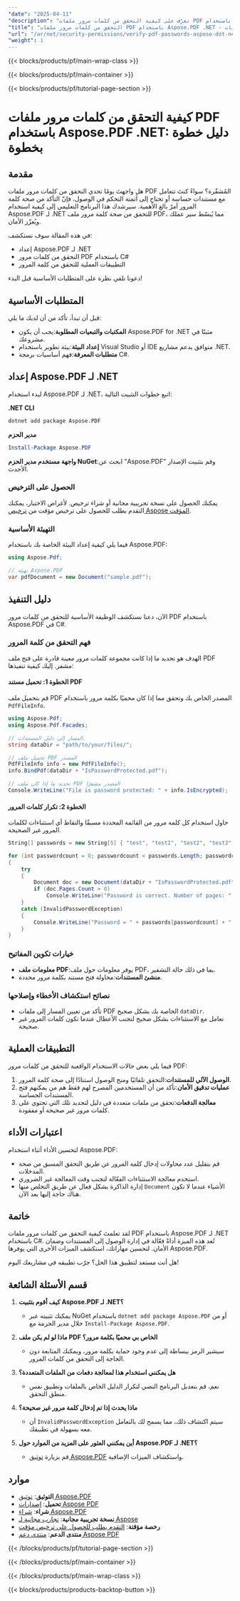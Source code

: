 ```yaml
---
"date": "2025-04-11"
"description": "تعرّف على كيفية التحقق من كلمات مرور ملفات PDF باستخدام Aspose.PDF لـ .NET بلغة C#. يُبسّط هذا الدليل الشامل أمان المستندات والتحكم في الوصول إليها."
"title": "التحقق من كلمات مرور ملفات PDF باستخدام Aspose.PDF .NET - دليل خطوة بخطوة للأمان والأذونات"
"url": "/ar/net/security-permissions/verify-pdf-passwords-aspose-dot-net-guide/"
"weight": 1
---
```


{{< blocks/products/pf/main-wrap-class >}}

{{< blocks/products/pf/main-container >}}

{{< blocks/products/pf/tutorial-page-section >}}


# كيفية التحقق من كلمات مرور ملفات PDF باستخدام Aspose.PDF .NET: دليل خطوة بخطوة

## مقدمة

هل واجهتَ يومًا تحدي التحقق من كلمات مرور ملفات PDF المُشفّرة؟ سواءً كنتَ تتعامل مع مستندات حساسة أو تحتاج إلى أتمتة التحكم في الوصول، فإنّ التأكد من صحة كلمة المرور أمرٌ بالغ الأهمية. سيرشدك هذا البرنامج التعليمي إلى كيفية استخدام Aspose.PDF لـ .NET للتحقق من صحة كلمة مرور ملف PDF، مما يُبسّط سير عملك ويُعزّز الأمان.

في هذه المقالة سوف نستكشف:
- إعداد Aspose.PDF لـ .NET
- التحقق من كلمات مرور PDF باستخدام C#
- التطبيقات العملية للتحقق من كلمة المرور

دعونا نلقي نظرة على المتطلبات الأساسية قبل البدء!

## المتطلبات الأساسية

قبل أن تبدأ، تأكد من أن لديك ما يلي:
- **المكتبات والتبعيات المطلوبة**:يجب أن يكون Aspose.PDF for .NET مثبتًا في مشروعك.
- **إعداد البيئة**:بيئة تطوير باستخدام Visual Studio أو IDE متوافق يدعم مشاريع .NET.
- **متطلبات المعرفة**:فهم أساسيات برمجة C#.

## إعداد Aspose.PDF لـ .NET

لبدء استخدام Aspose.PDF لـ .NET، اتبع خطوات التثبيت التالية:

**.NET CLI**
```bash
dotnet add package Aspose.PDF
```

**مدير الحزم**
```powershell
Install-Package Aspose.PDF
```

**واجهة مستخدم مدير الحزم NuGet**:ابحث عن "Aspose.PDF" وقم بتثبيت الإصدار الأحدث.

### الحصول على الترخيص

يمكنك الحصول على نسخة تجريبية مجانية أو شراء ترخيص. لأغراض الاختبار، يمكنك التقدم بطلب للحصول على ترخيص مؤقت من [ترخيص Aspose المؤقت](https://purchase.aspose.com/temporary-license/).

### التهيئة الأساسية

فيما يلي كيفية إعداد البيئة الخاصة بك باستخدام Aspose.PDF:
```csharp
using Aspose.Pdf;

// تهيئة Aspose.PDF
var pdfDocument = new Document("sample.pdf");
```

## دليل التنفيذ

الآن، دعنا نستكشف الوظيفة الأساسية للتحقق من كلمات مرور PDF باستخدام Aspose.PDF في C#.

### فهم التحقق من كلمة المرور

الهدف هو تحديد ما إذا كانت مجموعة كلمات مرور معينة قادرة على فتح ملف PDF مشفر. إليك كيفية تنفيذها:

#### الخطوة 1: تحميل مستند PDF

قم بتحميل ملف PDF المصدر الخاص بك وتحقق مما إذا كان محميًا بكلمة مرور باستخدام `PdfFileInfo`.
```csharp
using Aspose.Pdf;
using Aspose.Pdf.Facades;

// المسار إلى دليل المستندات.
string dataDir = "path/to/your/files/";

// تحميل ملف PDF المصدر
PdfFileInfo info = new PdfFileInfo();
info.BindPdf(dataDir + "IsPasswordProtected.pdf");

// تحديد ما إذا كان ملف PDF المصدر مشفرًا
Console.WriteLine("File is password protected: " + info.IsEncrypted);
```

#### الخطوة 2: تكرار كلمات المرور

حاول استخدام كل كلمة مرور من القائمة المحددة مسبقًا والتقاط أي استثناءات لكلمات المرور غير الصحيحة.
```csharp
String[] passwords = new String[5] { "test", "test1", "test2", "test3", "sample" };

for (int passwordcount = 0; passwordcount < passwords.Length; passwordcount++)
{
    try
    {
        Document doc = new Document(dataDir + "IsPasswordProtected.pdf", passwords[passwordcount]);
        if (doc.Pages.Count > 0)
            Console.WriteLine("Password is correct. Number of pages: " + doc.Pages.Count);
    }
    catch (InvalidPasswordException)
    {
        Console.WriteLine("Password = " + passwords[passwordcount] + " is not correct");
    }
}
```

### خيارات تكوين المفاتيح

- **معلومات ملف PDF**:يوفر معلومات حول ملف PDF، بما في ذلك حالة التشفير.
- **منشئ المستندات**:محاولة فتح مستند بكلمة مرور محددة.

### نصائح استكشاف الأخطاء وإصلاحها

- تأكد من تعيين المسار إلى ملفات PDF الخاصة بك بشكل صحيح `dataDir`.
- تعامل مع الاستثناءات بشكل صحيح لتجنب الأعطال عندما تكون كلمات المرور غير صحيحة.

## التطبيقات العملية

فيما يلي بعض حالات الاستخدام الواقعية للتحقق من كلمات مرور PDF:
1. **الوصول الآلي للمستندات**:التحقق تلقائيًا ومنح الوصول استنادًا إلى صحة كلمة المرور.
2. **عمليات تدقيق الأمان**:تأكد من أن المستخدمين المصرح لهم فقط هم من يمكنهم فتح المستندات الحساسة.
3. **معالجة الدفعات**:تحقق من ملفات متعددة في دليل لتحديد تلك التي تحتوي على كلمات مرور غير صحيحة أو مفقودة.

## اعتبارات الأداء

لتحسين الأداء أثناء استخدام Aspose.PDF:
- قم بتقليل عدد محاولات إدخال كلمة المرور عن طريق التحقق المسبق من صحة المدخلات.
- استخدم معالجة الاستثناءات الفعّالة لتجنب وقت المعالجة غير الضروري.
- إدارة الذاكرة بشكل فعال عن طريق التخلص منها `Document` الأشياء عندما لا تكون هناك حاجة إليها بعد الآن.

## خاتمة

لقد تعلمتَ كيفية التحقق من كلمات مرور ملفات PDF باستخدام Aspose.PDF لـ .NET باستخدام C#. تُعد هذه الميزة أداةً فعّالة في إدارة الوصول إلى المستندات وضمان الأمان. لتحسين مهاراتك، استكشف الميزات الأخرى التي يوفرها Aspose.PDF.

هل أنت مستعد لتطبيق هذا الحل؟ جرّب تطبيقه في مشاريعك اليوم!

## قسم الأسئلة الشائعة

1. **كيف أقوم بتثبيت Aspose.PDF لـ .NET؟**
   - يمكنك تثبيته عبر NuGet باستخدام `dotnet add package Aspose.PDF` أو من خلال مدير الحزمة مع `Install-Package Aspose.PDF`.

2. **ماذا لو لم يكن ملف PDF الخاص بي محميًا بكلمة مرور؟**
   - سيشير الرمز ببساطة إلى عدم وجود حماية بكلمة مرور، ويمكنك المتابعة دون الحاجة إلى التحقق من كلمات المرور.

3. **هل يمكنني استخدام هذا لمعالجة دفعات من الملفات المتعددة؟**
   - نعم، قم بتعديل البرنامج النصي لتكرار الدليل الخاص بالملفات وتطبيق نفس منطق التحقق.

4. **ماذا يحدث إذا تم إدخال كلمة مرور غير صحيحة؟**
   - أن `InvalidPasswordException` سيتم اكتشاف ذلك، مما يسمح لك بالتعامل معه بسهولة في تطبيقك.

5. **أين يمكنني العثور على المزيد من الموارد حول Aspose.PDF لـ .NET؟**
   - قم بزيارة [توثيق Aspose.PDF](https://reference.aspose.com/pdf/net/) واستكشاف الميزات الإضافية.

## موارد
- **التوثيق**: [توثيق Aspose.PDF](https://reference.aspose.com/pdf/net/)
- **تحميل**: [إصدارات Aspose PDF](https://releases.aspose.com/pdf/net/)
- **شراء**: [شراء Aspose.PDF](https://purchase.aspose.com/buy)
- **نسخة تجريبية مجانية**: [تجارب مجانية لـ Aspose](https://releases.aspose.com/pdf/net/)
- **رخصة مؤقتة**: [التقدم بطلب للحصول على ترخيص مؤقت](https://purchase.aspose.com/temporary-license/)
- **منتدى الدعم**: [منتدى دعم Aspose PDF](https://forum.aspose.com/c/pdf/10)

{{< /blocks/products/pf/tutorial-page-section >}}

{{< /blocks/products/pf/main-container >}}

{{< /blocks/products/pf/main-wrap-class >}}

{{< blocks/products/products-backtop-button >}}